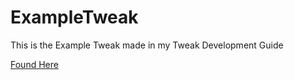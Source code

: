 # ExampleTweak
This is the Example Tweak made in my Tweak Development Guide

[Found Here](https://kodeycodestuff.tech/guide)
